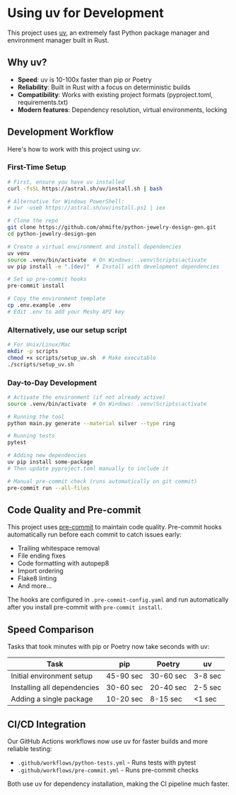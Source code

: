 # Using uv for Development

This project uses [uv](https://github.com/astral-sh/uv), an extremely fast Python package manager and environment manager built in Rust.

## Why uv?

- **Speed**: uv is 10-100x faster than pip or Poetry
- **Reliability**: Built in Rust with a focus on deterministic builds
- **Compatibility**: Works with existing project formats (pyproject.toml, requirements.txt)
- **Modern features**: Dependency resolution, virtual environments, locking

## Development Workflow

Here's how to work with this project using uv:

### First-Time Setup

```bash
# First, ensure you have uv installed
curl -fsSL https://astral.sh/uv/install.sh | bash

# Alternative for Windows PowerShell:
# iwr -useb https://astral.sh/uv/install.ps1 | iex

# Clone the repo
git clone https://github.com/ahmifte/python-jewelry-design-gen.git
cd python-jewelry-design-gen

# Create a virtual environment and install dependencies
uv venv
source .venv/bin/activate  # On Windows: .venv\Scripts\activate
uv pip install -e ".[dev]"  # Install with development dependencies

# Set up pre-commit hooks
pre-commit install

# Copy the environment template
cp .env.example .env
# Edit .env to add your Meshy API key
```

### Alternatively, use our setup script

```bash
# For Unix/Linux/Mac
mkdir -p scripts
chmod +x scripts/setup_uv.sh  # Make executable
./scripts/setup_uv.sh
```

### Day-to-Day Development

```bash
# Activate the environment (if not already active)
source .venv/bin/activate  # On Windows: .venv\Scripts\activate

# Running the tool
python main.py generate --material silver --type ring

# Running tests
pytest

# Adding new dependencies
uv pip install some-package
# Then update pyproject.toml manually to include it

# Manual pre-commit check (runs automatically on git commit)
pre-commit run --all-files
```

## Code Quality and Pre-commit

This project uses [pre-commit](https://pre-commit.com/) to maintain code quality. Pre-commit hooks automatically run before each commit to catch issues early:

- Trailing whitespace removal
- File ending fixes
- Code formatting with autopep8
- Import ordering
- Flake8 linting
- And more...

The hooks are configured in `.pre-commit-config.yaml` and run automatically after you install pre-commit with `pre-commit install`.

## Speed Comparison

Tasks that took minutes with pip or Poetry now take seconds with uv:

| Task | pip | Poetry | uv |
|------|-----|--------|-----|
| Initial environment setup | 45-90 sec | 30-60 sec | 3-8 sec |
| Installing all dependencies | 30-60 sec | 20-40 sec | 2-5 sec |
| Adding a single package | 10-20 sec | 8-15 sec | <1 sec |

## CI/CD Integration

Our GitHub Actions workflows now use uv for faster builds and more reliable testing:

- `.github/workflows/python-tests.yml` - Runs tests with pytest
- `.github/workflows/pre-commit.yml` - Runs pre-commit checks

Both use uv for dependency installation, making the CI pipeline much faster.
